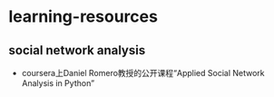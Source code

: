 # learning-resources

## social network analysis 
+ coursera上Daniel Romero教授的公开课程“Applied Social Network Analysis in Python”
